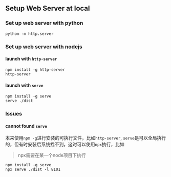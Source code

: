 Setup Web Server at local
--

### Set up web server with python
```commandline
pythom -m http.server
```

### Set up web server with nodejs

#### launch with `http-server`
```commandline
npm install -g http-server
http-server
```

#### launch with `serve`
```commandline
npm install -g serve
serve ./dist
```

### Issues
#### cannot found `serve`
本来使用`npm -g`进行安装的可执行文件，比如`http-server`, `serve`是可以全局执行的，但有时安装后系统找不到，这时可以使用`npx`执行，比如
> npx需要在某一个node项目下执行

```commandline
npm install -g serve
npx serve ./dist -l 8101
```
